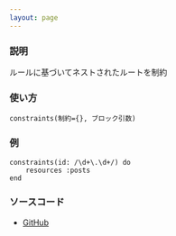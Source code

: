 ```yaml
---
layout: page
---
```


### 説明

ルールに基づいてネストされたルートを制約

### 使い方

    constraints(制約={}, ブロック引数)

### 例

    constraints(id: /\d+\.\d+/) do
        resources :posts
    end

### ソースコード

-   [GitHub](https://github.com/rails/rails/blob/984c3ef2775781d47efa9f541ce570daa2434a80/actionpack/lib/action_dispatch/routing/mapper.rb#L999)
